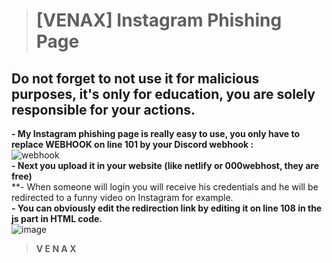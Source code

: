 > # **[VENAX] Instagram Phishing Page**
## **Do not forget to not use it for malicious purposes, it's only for education, you are solely responsible for your actions.**<br/>

**- My Instagram phishing page is really easy to use, you only have to replace WEBHOOK on line 101 by your Discord webhook :**<br/>
![webhook](https://user-images.githubusercontent.com/81310818/123550149-869fee00-d76c-11eb-9938-34a444eb00e1.PNG)<br>
**- Next you upload it in your website (like netlify or 000webhost, they are free)**<br>
**- When someone will login you will receive his credentials and he will be redirected to a funny video on Instagram for example.<br/>
**- You can obviously edit the redirection link by editing it on line 108 in the js part in HTML code.**<br/>
![image](https://user-images.githubusercontent.com/81310818/123550314-4d1bb280-d76d-11eb-8ca0-cec48b286461.png)<br>

> **V E N A X**
